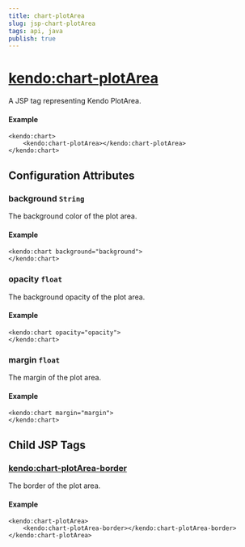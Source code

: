 ```yaml
---
title: chart-plotArea
slug: jsp-chart-plotArea
tags: api, java
publish: true
---
```


# <kendo:chart-plotArea>
A JSP tag representing Kendo PlotArea.

#### Example
    <kendo:chart>
        <kendo:chart-plotArea></kendo:chart-plotArea>
    </kendo:chart>


## Configuration Attributes


### background `String`

The background color of the plot area.

#### Example
    <kendo:chart background="background">
    </kendo:chart>



### opacity `float`

The background opacity of the plot area.

#### Example
    <kendo:chart opacity="opacity">
    </kendo:chart>



### margin `float`

The margin of the plot area.

#### Example
    <kendo:chart margin="margin">
    </kendo:chart>



## Child JSP Tags

### [<kendo:chart-plotArea-border>](/api/wrappers/jsp/chart/plotarea-border)

The border of the plot area.

#### Example

    <kendo:chart-plotArea>
        <kendo:chart-plotArea-border></kendo:chart-plotArea-border>
    </kendo:chart-plotArea>
 
